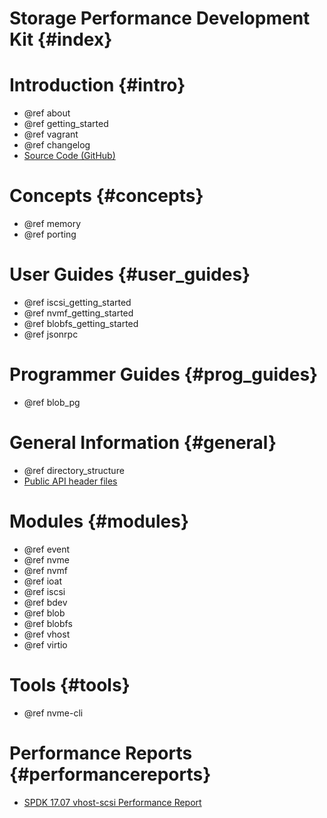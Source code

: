 # Storage Performance Development Kit {#index}

# Introduction {#intro}

- @ref about
- @ref getting_started
- @ref vagrant
- @ref changelog
- [Source Code (GitHub)](https://github.com/spdk/spdk/)

# Concepts {#concepts}

- @ref memory
- @ref porting

# User Guides {#user_guides}

- @ref iscsi_getting_started
- @ref nvmf_getting_started
- @ref blobfs_getting_started
- @ref jsonrpc

# Programmer Guides {#prog_guides}

- @ref blob_pg

# General Information {#general}

- @ref directory_structure
- [Public API header files](files.html)

# Modules {#modules}

- @ref event
- @ref nvme
- @ref nvmf
- @ref ioat
- @ref iscsi
- @ref bdev
- @ref blob
- @ref blobfs
- @ref vhost
- @ref virtio

# Tools {#tools}

- @ref nvme-cli

# Performance Reports {#performancereports}

- [SPDK 17.07 vhost-scsi Performance Report](https://ci.spdk.io/download/performance-reports/SPDK17_07_vhost_scsi_performance_report.pdf)
